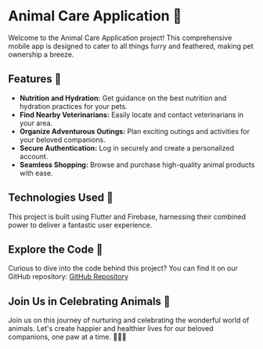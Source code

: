 # Animal Care Application 🐾

Welcome to the Animal Care Application project! This comprehensive mobile app is designed to cater to all things furry and feathered, making pet ownership a breeze. 

## Features 📱

- **Nutrition and Hydration:** Get guidance on the best nutrition and hydration practices for your pets.
- **Find Nearby Veterinarians:** Easily locate and contact veterinarians in your area.
- **Organize Adventurous Outings:** Plan exciting outings and activities for your beloved companions.
- **Secure Authentication:** Log in securely and create a personalized account.
- **Seamless Shopping:** Browse and purchase high-quality animal products with ease.

## Technologies Used 🔧

This project is built using Flutter and Firebase, harnessing their combined power to deliver a fantastic user experience.

## Explore the Code 🚀

Curious to dive into the code behind this project? You can find it on our GitHub repository: [GitHub Repository](https://lnkd.in/dkX2XqGp)

## Join Us in Celebrating Animals 🌟

Join us on this journey of nurturing and celebrating the wonderful world of animals. Let's create happier and healthier lives for our beloved companions, one paw at a time. 🐶🐱🦜
